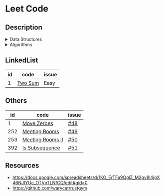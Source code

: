 # Leet Code

## Description

<details><summary>Data Structures</summary>

- Stack & Queue ( Vec, VecDeque )
- Linked List ( Option<Box<ListNode>> )
- Hash Tables ( HashMap, HashSet )
- Tree Tables ( BTreeMap, BTreeSet )
- Binary Search Tree ( Option<Rc<RefCell<TreeNode>>> )
- Binary Heaps & Priority Queue ( BinaryHeap )
- Graphs ( Vec<Vec<usize>> )
- Union Find ( UnionFind )
- Trie ( Trie )
</details>

<details><summary>Algorithms</summary>

- Bit Manipulation & Numbers
- Stability in Sorting
- Heapsort
- Binary Search
- Kth Smallest Elements
- Permutations
- Subsets
- BFS Graph
- DFS Graph
- Dijkstra’s Algorithm
- Tree Traversals
  - BFS
  - DFS
    - in-order
    - pre-order
    - post-order
- Topological Sort
- Detect cycle in an undirected graph
- Detect a cycle in a directed graph
- Count connected components in a graph
- Find strongly connected components in a graph
</details>

## LinkedList

<table id="leetcode" class="table-auto">
  <thead>
    <tr>
      <th>id</th>
      <th>code</th>
      <th>issue</th>
    </tr>
  </thead>
  <tbody>
    <tr>
        <td>
          1
        </td>
        <td>
          <a href="http://rustgym.com/leetcode/1"> Two Sum</a>
        </td>
        <td>Easy</td>
    </tr>
  
  </tbody>
</table>

## Others

<table id="leetcode" class="table-auto">
  <thead>
    <tr>
      <th>id</th>
      <th>code</th>
      <th>issue</th>
    </tr>
  </thead>
  <tbody>
    <tr>
        <td>
          1
        </td>
        <td>
          <a href="https://github.com/Aoi1011/leet-code/blob/main/other/src/move_zero.rs"> Move Zeroes</a>
        </td>
        <td>
            <a href="https://github.com/Aoi1011/leet-code/issues/48"> #48</a>
        </td>
    </tr>
     <tr>
        <td>
          252
        </td>
        <td>
          <a href="https://github.com/Aoi1011/leet-code/blob/main/other/src/meeting_rooms.rs"> Meeting Rooms</a>
        </td>
        <td>
            <a href="https://github.com/Aoi1011/leet-code/issues/49"> #49</a>
        </td>
    </tr>
    <tr>
        <td>
          253
        </td>
        <td>
          <a href="https://github.com/Aoi1011/leet-code/blob/main/other/src/meeting_rooms.rs"> Meeting Rooms II</a>
        </td>
        <td>
            <a href="https://github.com/Aoi1011/leet-code/issues/50"> #50</a>
        </td>
    </tr>
    <tr>
        <td>
          392
        </td>
        <td>
          <a href="https://github.com/Aoi1011/leet-code/blob/main/other/src/meeting_rooms.rs"> Is Subsequence</a>
        </td>
        <td>
            <a href="https://github.com/Aoi1011/leet-code/issues/51"> #51</a>
        </td>
    </tr>
  
  </tbody>
</table>

## Resources

- https://docs.google.com/spreadsheets/d/1KG_ErTFa9QglZ_M2gv8l4jgX46NJIYUc_OTVnTLNfCQ/edit#gid=0
- https://github.com/warycat/rustgym
